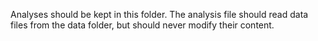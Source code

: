 Analyses should be kept in this folder. 
The analysis file should read data files from the data folder, but should never modify their content.
